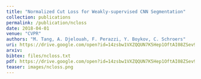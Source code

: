 ```yaml
---
title: "Normalized Cut Loss for Weakly-supervised CNN Segmentation"
collection: publications
permalink: /publication/ncloss
date: 2018-04-01
venue: "CVPR"
authors: "M. Tang, A. Djelouah, F. Perazzi, Y. Boykov, C. Schroers"
uri: https://drive.google.com/open?id=14zsbw1VXZQQUN7K5Hep1OftAI08ZSev9
arxiv:
bibtex: files/ncloss.txt
pdf: https://drive.google.com/open?id=14zsbw1VXZQQUN7K5Hep1OftAI08ZSev9
teaser: images/ncloss.png
---
```

